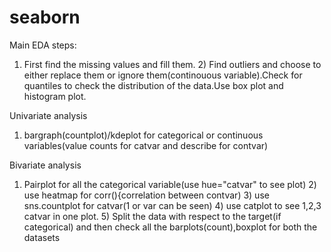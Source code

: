 # seaborn
Main EDA steps:
1) First find the missing values and fill them. 2) Find outliers and choose to either replace them or ignore them(continouous variable).Check for quantiles to check the distribution of the data.Use box plot and histogram plot.

Univariate analysis

1) bargraph(countplot)/kdeplot for categorical or continuous variables(value counts for catvar and describe for contvar)

Bivariate analysis

1) Pairplot for all the categorical variable(use hue="catvar" to see plot) 2) use heatmap for corr(){correlation between contvar) 3) use sns.countplot for catvar(1 or var can be seen) 4) use catplot to see 1,2,3 catvar in one plot. 5) Split the data with respect to the target(if categorical) and then check all the barplots(count),boxplot for both the datasets
